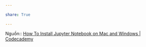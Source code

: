 ---  
share: True  
---  
Nguồn:: [How To Install Jupyter Notebook on Mac and Windows | Codecademy](https://www.codecademy.com/article/setting-up-jupyter-notebook)